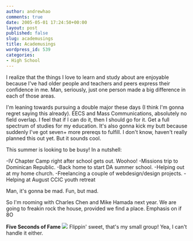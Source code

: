 ```yaml
---
author: andrewhao
comments: true
date: 2005-05-01 17:24:50+00:00
layout: post
published: false
slug: academusings
title: Academusings
wordpress_id: 539
categories:
- High School
---
```


I realize that the things I love to learn and study about are enjoyable because I've had older people and teachers and peers express their confidence in me. Man, seriously, just one person made a big difference in each of those areas.

I'm leaning towards pursuing a double major these days (I think I'm gonna regret saying this already). EECS and Mass Communications, absolutely no field overlap. I feel that if I can do it, then I should go for it. Get a full spectrum of studies for my education. It's also gonna kick my butt because suddenly I've got seven+ more prereqs to fulfill. I don't know, haven't really planned this out yet. But it sounds cool.

This summer is looking to be busy! In a nutshell:

-IV Chapter Camp right after school gets out. Woohoo!
-Missions trip to Dominican Republic.
-Back home to start DA summer school.
-Helping out at my home church.
-Freelancing a couple of webdesign/design projects.
-Helping at August CCIC youth retreat

Man, it's gonna be mad. Fun, but mad.

So I'm rooming with Charles Chen and Mike Hamada next year. We are going to freakin rock the house, provided we find a place. Emphasis on if  8O

**Five Seconds of Fame**
![](http://photos9.flickr.com/11866047_0c61a6abad.jpg)
Flippin' sweet, that's my small group! Yea, I can't handle it either.
